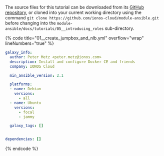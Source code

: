 The source files for this tutorial can be downloaded from its [GitHub repository](https://github.com/ionos-cloud/module-ansible/tree/master/docs/), or cloned into your current working directory using the command `git clone https://github.com/ionos-cloud/module-ansible.git` before changing into the `module-ansible/docs/tutorials/05__introducing_roles` sub-directory.

{% code title="01__create_jumpbox_and_nlb.yml" overflow="wrap" lineNumbers="true" %}
```yml
galaxy_info:
  author: Peter Metz <peter.metz@ionos.com>
  description: Install and configure Docker CE and friends
  company: IONOS Cloud

  min_ansible_version: 2.1

  platforms:
  - name: Debian
    versions:
      - all
  - name: Ubuntu
    versions:
      - focal
      - jammy

  galaxy_tags: []


dependencies: []
```
{% endcode %}